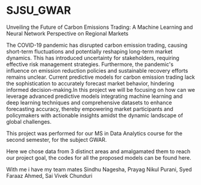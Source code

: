 # SJSU_GWAR
Unveiling the Future of Carbon Emissions Trading: A Machine Learning and Neural Network Perspective on Regional Markets

The COVID-19 pandemic has disrupted carbon emission trading, causing short-term fluctuations and potentially reshaping long-term market dynamics. This has introduced uncertainty for stakeholders, requiring effective risk management strategies. Furthermore, the pandemic's influence on emission reduction policies and sustainable recovery efforts remains unclear. Current predictive models for carbon emission trading lack the sophistication to accurately forecast market behavior, hindering informed decision-making.In this project we will be focusing on how can we leverage advanced predictive models integrating machine learning and deep learning techniques and comprehensive datasets to enhance forecasting accuracy, thereby empowering market participants and policymakers with actionable insights amidst the dynamic landscape of global challenges.

This project was performed for our MS in Data Analytics course for the second semester, for the subject GWAR.

Here we chose data from 3 distinct areas and amalgamated them to reach our project goal, the codes for all the proposed models can be found here.

With me i have my team mates 
Sindhu Nagesha, 
Prayag Nikul Purani, 
Syed Faraaz Ahmed, 
Sai Vivek Chunduri


